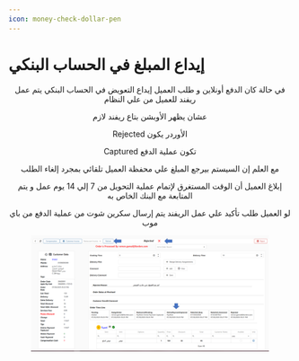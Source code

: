 ```yaml
---
icon: money-check-dollar-pen
---
```


# إيداع المبلغ في الحساب البنكي

<p align="center">في حالة كان الدفع أونلاين و طلب العميل إيداع التعويض في الحساب البنكي يتم عمل ريفند للعميل من علي النظام</p>

<p align="center">عشان يظهر الأوبشن بتاع ريفند لازم</p>

<p align="center">Rejected الأوردر يكون</p>

<p align="center">Captured تكون عملية الدفع </p>

<p align="center">مع العلم إن السيستم بيرجع المبلغ علي محفظة العميل تلقائي بمجرد إلغاء الطلب</p>

<p align="center">إبلاغ العميل أن الوقت المستغرق لإتمام عملية التحويل من 7 إلي 14 يوم عمل و يتم المتابعة مع البنك الخاص به</p>

<p align="center">لو العميل طلب تأكيد علي عمل الريفند يتم إرسال سكرين شوت من عملية الدفع من باي موب</p>

<figure><img src="../.gitbook/assets/image (11).png" alt=""><figcaption></figcaption></figure>
